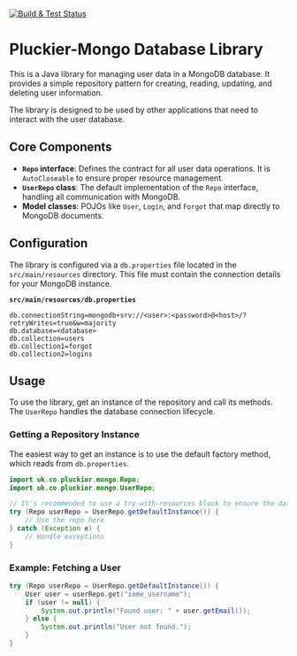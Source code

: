 [![Build & Test Status](https://github.com/TonyKennah/PluckierMongo/actions/workflows/maven.yml/badge.svg)](https://github.com/TonyKennah/PluckierMongo/actions/workflows/maven.yml)

# Pluckier-Mongo Database Library

This is a Java library for managing user data in a MongoDB database. It provides a simple repository pattern for creating, reading, updating, and deleting user information.

The library is designed to be used by other applications that need to interact with the user database.

## Core Components

*   **`Repo` interface**: Defines the contract for all user data operations. It is `AutoCloseable` to ensure proper resource management.
*   **`UserRepo` class**: The default implementation of the `Repo` interface, handling all communication with MongoDB.
*   **Model classes**: POJOs like `User`, `Login`, and `Forgot` that map directly to MongoDB documents.

## Configuration

The library is configured via a `db.properties` file located in the `src/main/resources` directory. This file must contain the connection details for your MongoDB instance.

**`src/main/resources/db.properties`**
```properties
db.connectionString=mongodb+srv://<user>:<password>@<host>/?retryWrites=true&w=majority
db.database=<database>
db.collection=users
db.collection1=forgot
db.collection2=logins
```

## Usage

To use the library, get an instance of the repository and call its methods. The `UserRepo` handles the database connection lifecycle.

### Getting a Repository Instance

The easiest way to get an instance is to use the default factory method, which reads from `db.properties`.

```java
import uk.co.pluckier.mongo.Repo;
import uk.co.pluckier.mongo.UserRepo;

// It's recommended to use a try-with-resources block to ensure the database connection is always closed.
try (Repo userRepo = UserRepo.getDefaultInstance()) {
    // Use the repo here
} catch (Exception e) {
    // Handle exceptions
}
```

### Example: Fetching a User

```java
try (Repo userRepo = UserRepo.getDefaultInstance()) {
    User user = userRepo.get("some_username");
    if (user != null) {
        System.out.println("Found user: " + user.getEmail());
    } else {
        System.out.println("User not found.");
    }
}
```
